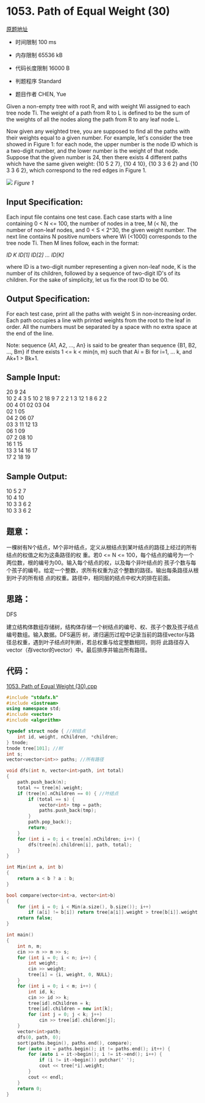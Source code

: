 ﻿# 1053. Path of Equal Weight (30)
[原题地址](https://www.patest.cn/contests/pat-a-practise/1053)
* 时间限制 100 ms

* 内存限制 65536 kB

* 代码长度限制 16000 B

* 判题程序 Standard 

* 题目作者 CHEN, Yue



Given a non-empty tree with root R, and with weight Wi assigned to each tree node Ti. The weight 
of a path from R to L is defined to be the sum of the weights of all the nodes along the path from 
R to any leaf node L.

Now given any weighted tree, you are supposed to find all the paths with their weights equal to a 
given number. For example, let's consider the tree showed in Figure 1: for each node, the upper 
number is the node ID which is a two-digit number, and the lower number is the weight of that node. 
Suppose that the given number is 24, then there exists 4 different paths which have the same given 
weight: {10 5 2 7}, {10 4 10}, {10 3 3 6 2} and {10 3 3 6 2}, which correspond to the red edges in 
Figure 1. 

![](http://wx3.sinaimg.cn/mw690/006XXwaCgy1fy0kf2fm9yj30em09hmzj.jpg)
*Figure 1*			



## Input Specification: 

Each input file contains one test case. Each case starts with a line containing 0 < N <= 100, the 
number of nodes in a tree, M (< N), the number of non-leaf nodes, and 0 < S < 2^30, the given weight 
number. The next line contains N positive numbers where Wi (<1000) corresponds to the tree node Ti. 
Then M lines follow, each in the format:

*ID K ID[1] ID[2] ... ID[K]*


where ID is a two-digit number representing a given non-leaf node, K is the number of its children, 
followed by a sequence of two-digit ID's of its children. For the sake of simplicity, let us fix the 
root ID to be 00.



## Output Specification: 

For each test case, print all the paths with weight S in non-increasing order. Each path occupies a line 
with printed weights from the root to the leaf in order. All the numbers must be separated by a space with 
no extra space at the end of the line. 

Note: sequence {A1, A2, ..., An} is said to be greater than sequence {B1, B2, ..., Bm} if there exists 
1 <= k < min{n, m} such that Ai = Bi for i=1, ... k, and Ak+1 > Bk+1.



## Sample Input:

20 9 24  
10 2 4 3 5 10 2 18 9 7 2 2 1 3 12 1 8 6 2 2  
00 4 01 02 03 04  
02 1 05  
04 2 06 07  
03 3 11 12 13  
06 1 09  
07 2 08 10  
16 1 15  
13 3 14 16 17  
17 2 18 19  

## Sample Output:

10 5 2 7  
10 4 10  
10 3 3 6 2  
10 3 3 6 2  



## 题意：

一棵树有N个结点，M个非叶结点，定义从根结点到某叶结点的路径上经过的所有结点的权值之和为这条路径的权
重。若0 <= N <= 100，每个结点的编号为一个两位数，根的编号为00。输入每个结点的权，以及每个非叶结点的
孩子个数与每个孩子的编号。给定一个整数，求所有权重为这个整数的路径。输出每条路径从根到叶子的所有结
点的权重。路径中，相同层的结点中权大的排在前面。

## 思路：

DFS

建立结构体数组存储树，结构体存储一个树结点的编号、权、孩子个数及孩子结点编号数组。输入数据。DFS遍历
树，递归遍历过程中记录当前的路径vector与路径总权重，遇到叶子结点时判断，若总权重与给定整数相同，则将
此路径存入vector（存vector的vector）中。最后排序并输出所有路径。

## 代码：

[1053. Path of Equal Weight (30).cpp](https://github.com/jerrykcode/PAT-Practise/blob/master/PAT%20Advanced%20Level%20Practise/1053.%20Path%20of%20Equal%20Weight%20(30)/1053.%20Path%20of%20Equal%20Weight%20(30).cpp)

```cpp
#include "stdafx.h"
#include <iostream>
using namespace std;
#include <vector>
#include <algorithm>

typedef struct node { //树结点
	int id, weight, nChildren, *children;
} tnode;
tnode tree[101]; //树
int s;
vector<vector<int>> paths; //所有路径

void dfs(int n, vector<int>path, int total)
{
	path.push_back(n);
	total += tree[n].weight;
	if (tree[n].nChildren == 0) { //叶结点
		if (total == s) {
			vector<int> tmp = path;
			paths.push_back(tmp); 
		}
		path.pop_back();
		return;
	}
	for (int i = 0; i < tree[n].nChildren; i++) {
		dfs(tree[n].children[i], path, total);
	}
}

int Min(int a, int b)
{
	return a < b ? a : b;
}

bool compare(vector<int>a, vector<int>b)
{
	for (int i = 0; i < Min(a.size(), b.size()); i++)
		if (a[i] != b[i]) return tree[a[i]].weight > tree[b[i]].weight;
	return false;
}

int main()
{
	int n, m;
	cin >> n >> m >> s;
	for (int i = 0; i < n; i++) {
		int weight;
		cin >> weight;
		tree[i] = {i, weight, 0, NULL};
	}
	for (int i = 0; i < m; i++) {
		int id, k;
		cin >> id >> k;
		tree[id].nChildren = k;
		tree[id].children = new int[k];
		for (int j = 0; j < k; j++) 
			cin >> tree[id].children[j];
	}
	vector<int>path;
	dfs(0, path, 0);
	sort(paths.begin(), paths.end(), compare);
	for (auto it = paths.begin(); it != paths.end(); it++) {
		for (auto i = it->begin(); i != it->end(); i++) {
			if (i != it->begin()) putchar(' ');
			cout << tree[*i].weight;
		}
		cout << endl;
	}
    return 0;
}
```

